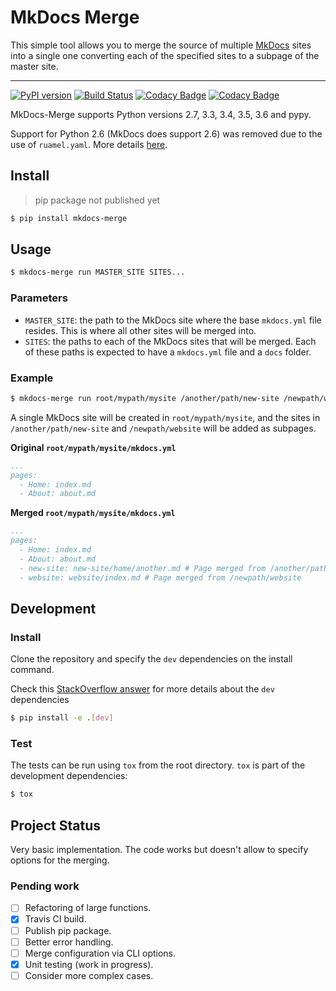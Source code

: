 # MkDocs Merge

This simple tool allows you to merge the source of multiple [MkDocs](http://www.mkdocs.org/) sites
into a single one converting each of the specified sites to a subpage of the master site.

---
[![PyPI version](https://badge.fury.io/py/mkdocs-merge.svg)](https://badge.fury.io/py/mkdocs-merge)
[![Build Status](https://travis-ci.org/ovasquez/mkdocs-merge.svg?branch=master)](https://travis-ci.org/ovasquez/mkdocs-merge)
[![Codacy Badge](https://api.codacy.com/project/badge/Grade/10abc652aca046079f4ab069af689163)](https://www.codacy.com/app/oscarv19/mkdocs-merge?utm_source=github.com&amp;utm_medium=referral&amp;utm_content=ovasquez/mkdocs-merge&amp;utm_campaign=Badge_Grade)
[![Codacy Badge](https://api.codacy.com/project/badge/Coverage/10abc652aca046079f4ab069af689163)](https://www.codacy.com/app/oscarv19/mkdocs-merge?utm_source=github.com&utm_medium=referral&utm_content=ovasquez/mkdocs-merge&utm_campaign=Badge_Coverage)

MkDocs-Merge supports Python versions 2.7, 3.3, 3.4, 3.5, 3.6 and pypy.

Support for Python 2.6 (MkDocs does support 2.6) was removed due to the use of `ruamel.yaml`. More details
[here](https://yaml.readthedocs.io/en/latest/pyyaml.html#py2-py3-reintegration).

## Install

> pip package not published yet

```bash
$ pip install mkdocs-merge
```

## Usage

```bash
$ mkdocs-merge run MASTER_SITE SITES... 
```
### Parameters

- `MASTER_SITE`: the path to the MkDocs site where the base `mkdocs.yml` file resides. This is where all other sites
    will be merged into.
- `SITES`: the paths to each of the MkDocs sites that will be merged. Each of these paths is expected to have a
    `mkdocs.yml` file and a `docs` folder.

### Example
```bash
$ mkdocs-merge run root/mypath/mysite /another/path/new-site /newpath/website
```

A single MkDocs site will be created in `root/mypath/mysite`, and the sites in
`/another/path/new-site` and `/newpath/website` will be added as subpages.

**Original `root/mypath/mysite/mkdocs.yml`**
```yaml
...
pages:
  - Home: index.md
  - About: about.md
```

**Merged `root/mypath/mysite/mkdocs.yml`**
```yaml
...
pages:
  - Home: index.md
  - About: about.md
  - new-site: new-site/home/another.md # Page merged from /another/path/new-site
  - website: website/index.md # Page merged from /newpath/website
```

## Development
### Install
Clone the repository and specify the `dev` dependencies on the install command.

Check this [StackOverflow answer](https://stackoverflow.com/a/28842733/2313246) for more details about the `dev`
dependencies
```bash
$ pip install -e .[dev]
``` 

### Test
The tests can be run using `tox` from the root directory. `tox` is part of the development dependencies:
```bash
$ tox
```

## Project Status
Very basic implementation. The code works but doesn't allow to specify options for the merging.

### Pending work

- [ ] Refactoring of large functions.
- [x] Travis CI build.
- [ ] Publish pip package.
- [ ] Better error handling.
- [ ] Merge configuration via CLI options.
- [x] Unit testing (work in progress).
- [ ] Consider more complex cases.